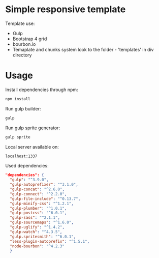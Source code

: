 # Simple responsive template
Template use:
<ul>
  <li>Gulp</li>
  <li>Bootstrap 4 grid</li>
  <li>bourbon.io</li>
  <li>Temaplate and chunks system look to the folder - 'templates' in div directory </li>
</ul>

# Usage
Install dependencies through npm:

```bash
npm install
```

Run gulp builder:

```bash
gulp
```

Run gulp sprite generator:

```bash
gulp sprite
```

Local server available on:

```bash
localhost:1337
```


Used dependencies:

```json
"dependencies": {
  "gulp": "^3.9.0",
  "gulp-autoprefixer": "^3.1.0",
  "gulp-concat": "^2.6.0",
  "gulp-connect": "^2.2.0",
  "gulp-file-include": "^0.13.7",
  "gulp-minify-css": "^1.2.1",
  "gulp-plumber": "^1.0.1",
  "gulp-postcss": "^6.0.1",
  "gulp-sass": "^2.1.1",
  "gulp-sourcemaps": "^1.6.0",
  "gulp-uglify": "^1.4.2",
  "gulp-watch": "^4.3.5",
  "gulp.spritesmith": "^6.0.1",
  "less-plugin-autoprefix": "^1.5.1",
  "node-bourbon": "^4.2.3"
  }
```
